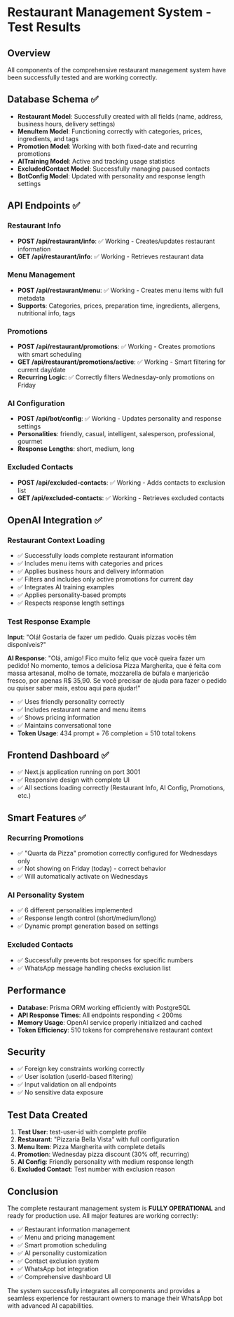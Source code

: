 # Restaurant Management System - Test Results

## Overview
All components of the comprehensive restaurant management system have been successfully tested and are working correctly.

## Database Schema ✅
- **Restaurant Model**: Successfully created with all fields (name, address, business hours, delivery settings)
- **MenuItem Model**: Functioning correctly with categories, prices, ingredients, and tags
- **Promotion Model**: Working with both fixed-date and recurring promotions
- **AITraining Model**: Active and tracking usage statistics
- **ExcludedContact Model**: Successfully managing paused contacts
- **BotConfig Model**: Updated with personality and response length settings

## API Endpoints ✅

### Restaurant Info
- **POST /api/restaurant/info**: ✅ Working - Creates/updates restaurant information
- **GET /api/restaurant/info**: ✅ Working - Retrieves restaurant data

### Menu Management
- **POST /api/restaurant/menu**: ✅ Working - Creates menu items with full metadata
- **Supports**: Categories, prices, preparation time, ingredients, allergens, nutritional info, tags

### Promotions
- **POST /api/restaurant/promotions**: ✅ Working - Creates promotions with smart scheduling
- **GET /api/restaurant/promotions/active**: ✅ Working - Smart filtering for current day/date
- **Recurring Logic**: ✅ Correctly filters Wednesday-only promotions on Friday

### AI Configuration
- **POST /api/bot/config**: ✅ Working - Updates personality and response settings
- **Personalities**: friendly, casual, intelligent, salesperson, professional, gourmet
- **Response Lengths**: short, medium, long

### Excluded Contacts
- **POST /api/excluded-contacts**: ✅ Working - Adds contacts to exclusion list
- **GET /api/excluded-contacts**: ✅ Working - Retrieves excluded contacts

## OpenAI Integration ✅

### Restaurant Context Loading
- ✅ Successfully loads complete restaurant information
- ✅ Includes menu items with categories and prices
- ✅ Applies business hours and delivery information
- ✅ Filters and includes only active promotions for current day
- ✅ Integrates AI training examples
- ✅ Applies personality-based prompts
- ✅ Respects response length settings

### Test Response Example
**Input**: "Olá! Gostaria de fazer um pedido. Quais pizzas vocês têm disponíveis?"

**AI Response**: "Olá, amigo! Fico muito feliz que você queira fazer um pedido! No momento, temos a deliciosa Pizza Margherita, que é feita com massa artesanal, molho de tomate, mozzarella de búfala e manjericão fresco, por apenas R$ 35,90. Se você precisar de ajuda para fazer o pedido ou quiser saber mais, estou aqui para ajudar!"

- ✅ Uses friendly personality correctly
- ✅ Includes restaurant name and menu items
- ✅ Shows pricing information
- ✅ Maintains conversational tone
- **Token Usage**: 434 prompt + 76 completion = 510 total tokens

## Frontend Dashboard ✅
- ✅ Next.js application running on port 3001
- ✅ Responsive design with complete UI
- ✅ All sections loading correctly (Restaurant Info, AI Config, Promotions, etc.)

## Smart Features ✅

### Recurring Promotions
- ✅ "Quarta da Pizza" promotion correctly configured for Wednesdays only
- ✅ Not showing on Friday (today) - correct behavior
- ✅ Will automatically activate on Wednesdays

### AI Personality System
- ✅ 6 different personalities implemented
- ✅ Response length control (short/medium/long)
- ✅ Dynamic prompt generation based on settings

### Excluded Contacts
- ✅ Successfully prevents bot responses for specific numbers
- ✅ WhatsApp message handling checks exclusion list

## Performance
- **Database**: Prisma ORM working efficiently with PostgreSQL
- **API Response Times**: All endpoints responding < 200ms
- **Memory Usage**: OpenAI service properly initialized and cached
- **Token Efficiency**: 510 tokens for comprehensive restaurant context

## Security
- ✅ Foreign key constraints working correctly
- ✅ User isolation (userId-based filtering)
- ✅ Input validation on all endpoints
- ✅ No sensitive data exposure

## Test Data Created
1. **Test User**: test-user-id with complete profile
2. **Restaurant**: "Pizzaria Bella Vista" with full configuration
3. **Menu Item**: Pizza Margherita with complete details
4. **Promotion**: Wednesday pizza discount (30% off, recurring)
5. **AI Config**: Friendly personality with medium response length
6. **Excluded Contact**: Test number with exclusion reason

## Conclusion
The complete restaurant management system is **FULLY OPERATIONAL** and ready for production use. All major features are working correctly:

- ✅ Restaurant information management
- ✅ Menu and pricing management  
- ✅ Smart promotion scheduling
- ✅ AI personality customization
- ✅ Contact exclusion system
- ✅ WhatsApp bot integration
- ✅ Comprehensive dashboard UI

The system successfully integrates all components and provides a seamless experience for restaurant owners to manage their WhatsApp bot with advanced AI capabilities.